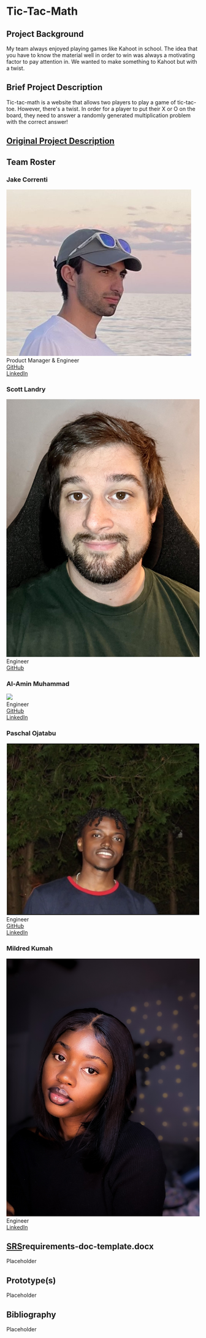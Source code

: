 # Tic-Tac-Math

## Project Background
My team always enjoyed playing games like Kahoot in school. The idea that you have to know the material well in order to win was always a motivating factor to pay attention in. We wanted to make something to Kahoot but with a twist.

## Brief Project Description
Tic-tac-math is a website that allows two players to play a game of tic-tac-toe. However, there's a twist. In order for a player to put their X or O on the board, they need to answer a randomly generated multiplication problem with the correct answer!

## [Original Project Description](./docs/project-description.pdf)

## Team Roster

### Jake Correnti
![](./pictures/IMG_2025.jpg)\
Product Manager & Engineer\
[GitHub](https://www.github.com/jakecorrenti)\
[LinkedIn](https://www.linkedin.com/in/jake-correnti-18a84a18b)

### Scott Landry
![](./pictures/IMG_1597.jpg)\
Engineer\
[GitHub](https://github.com/Scott-Lan)


### Al-Amin Muhammad
![](./pictures/Al-Amin_Muhammad_2.jpg)\
Engineer\
[GitHub]()\
[LinkedIn]()

### Paschal Ojatabu
![](./pictures/paschal.png)\
Engineer\
[GitHub](https://github.com/Paschal105)\
[LinkedIn](https://www.linkedin.com/in/paschal-ojatabu/)

### Mildred Kumah
![](./pictures/mildred.JPG)\
Engineer\
[LinkedIn](http://linkedin.com/in/mildredkumah)

## [SRS](./docs/requirements-doc-template.docx)requirements-doc-template.docx
Placeholder

## Prototype(s)
Placeholder

## Bibliography
Placeholder
